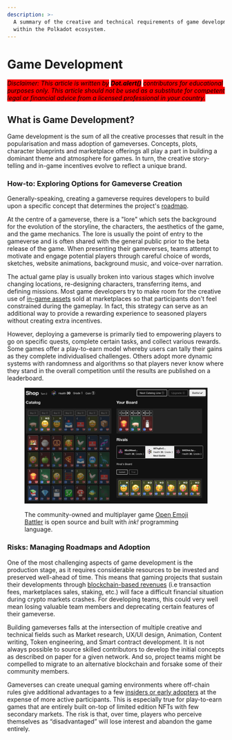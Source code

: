 ```yaml
---
description: >-
  A summary of the creative and technical requirements of game development
  within the Polkadot ecosystem.
---
```


# Game Development

_<mark style="background-color:red;">Disclaimer: This article is written by</mark> <mark style="background-color:red;"></mark><mark style="background-color:red;">**Dot.alert()**</mark> <mark style="background-color:red;"></mark><mark style="background-color:red;">contributors for educational purposes only. This article should not be used as a substitute for competent legal or financial advice from a licensed professional in your country.</mark>_



## What is Game Development?

Game development is the sum of all the creative processes that result in the popularisation and mass adoption of gameverses. Concepts, plots, character blueprints and marketplace offerings all play a part in building a dominant theme and atmosphere for games. In turn, the creative story-telling and in-game incentives evolve to reflect a unique brand. &#x20;



### How-to: Exploring Options for Gameverse Creation&#x20;

Generally-speaking, creating a gameverse requires developers to build upon a specific concept that determines the project's [roadmap](../../4.social-support/docs.md).&#x20;

At the centre of a gameverse, there is a "lore" which sets the background for the evolution of the storyline, the characters, the aesthetics of the game, and the game mechanics. The lore is usually the point of entry to the gameverse and is often shared with the general public prior to the beta release of the game. When presenting their gameverses, teams attempt to motivate and engage potential players through careful choice of words, sketches, website animations, background music, and voice-over narration.

The actual game play is usually broken into various stages which involve changing locations, re-designing characters, transferring items, and defining missions. Most game developers try to make room for the creative use of [in-game assets](game-assets.md) sold at marketplaces so that participants don't feel constrained during the gameplay. In fact, this strategy can serve as an additional way to provide a rewarding experience to seasoned players without creating extra incentives.

However, deploying a gameverse is primarily tied to empowering players to go on specific quests, complete certain tasks, and collect various rewards. Some games offer a play-to-earn model whereby users can tally their gains as they complete individualised challenges. Others adopt more dynamic systems with randomness and algorithms so that players never know where they stand in the overall competition until the results are published on a leaderboard.&#x20;

<figure><img src="../../../.gitbook/assets/O_GOpenEmojiBattler.jpeg" alt=""><figcaption><p>The community-owned and multiplayer game <a href="https://game.open-emoji-battler.community/">Open Emoji Battler</a> is open source and built with <em>ink!</em> programming language.</p></figcaption></figure>



### Risks: Managing Roadmaps and Adoption

One of the most challenging aspects of game development is the production stage, as it requires considerable resources to be invested and preserved well-ahead of time. This means that gaming projects that sustain their developments through [blockchain-based revenues](../../5.regulations/investments/) (i.e transaction fees, marketplaces sales, staking, etc.) will face a difficult financial situation during crypto markets crashes. For developing teams, this could very well mean losing valuable team members and deprecating certain features of their gameverse.

Building gameverses falls at the intersection of multiple creative and technical fields such as Market research, UX/UI design, Animation, Content writing, Token engineering, and Smart contract development. It is not always possible to source skilled contributors to develop the initial concepts as described on paper for a given network. And so, project teams might be compelled to migrate to an alternative blockchain and forsake some of their community members.

Gameverses can create unequal gaming environments where off-chain rules give additional advantages to a few [insiders or early adopters](../../5.regulations/investments/) at the expense of more active participants. This is especially true for play-to-earn games that are entirely built on-top of limited edition NFTs with few secondary markets. The risk is that, over time, players who perceive themselves as “disadvantaged” will lose interest and abandon the game entirely.

